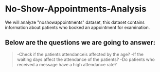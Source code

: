 # No-Show-Appointments-Analysis

We will analyze "noshowappointments" dataset, this dataset contains information about patients who booked an appointment for examination.

## Below are the questions we are going to answer:
 >-Check if the patients attendanceis affected by the age?
  -If the waiting days affect the attendance of the patients?
  -Do patients who received a message have a high attendance rate?
